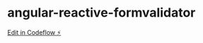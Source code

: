 # angular-reactive-formvalidator

[Edit in Codeflow ⚡️](https://stackblitz.com/~/github.com/theanuraggupta/angular-reactive-formvalidator)